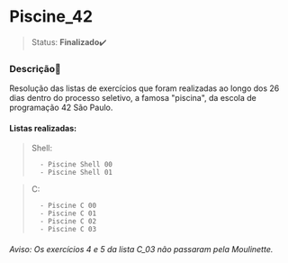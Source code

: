 # Piscine_42

>Status: **Finalizado**✔️

### **Descrição**📃

Resolução das listas de exercícios que foram realizadas ao longo dos 26 dias dentro do processo seletivo, a famosa "piscina", da escola de programação 42 São Paulo.

#### Listas realizadas:

>Shell:
>
>       - Piscine Shell 00
>       - Piscine Shell 01

>C:
>
>       - Piscine C 00
>       - Piscine C 01
>       - Piscine C 02
>       - Piscine C 03

###### *Aviso: Os exercícios 4 e 5 da lista C_03 não passaram pela Moulinette.*
